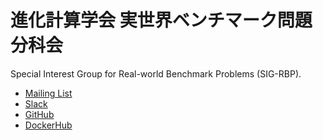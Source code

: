 # 進化計算学会 実世界ベンチマーク問題分科会

Special Interest Group for Real-world Benchmark Problems (SIG-RBP).

- [Mailing List](mailto:sig-rbp@googlegroups.com)
- [Slack](//ec-competition.slack.com)
- [GitHub](//github.com/opthub-org)
- [DockerHub](//hub.docker.com/orgs/opthub)
